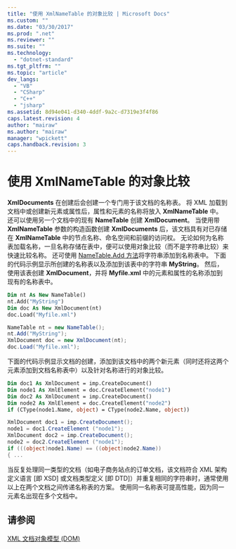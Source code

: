 ```yaml
---
title: "使用 XmlNameTable 的对象比较 | Microsoft Docs"
ms.custom: ""
ms.date: "03/30/2017"
ms.prod: ".net"
ms.reviewer: ""
ms.suite: ""
ms.technology: 
  - "dotnet-standard"
ms.tgt_pltfrm: ""
ms.topic: "article"
dev_langs: 
  - "VB"
  - "CSharp"
  - "C++"
  - "jsharp"
ms.assetid: 8d94e041-d340-4ddf-9a2c-d7319e3f4f86
caps.latest.revision: 4
author: "mairaw"
ms.author: "mairaw"
manager: "wpickett"
caps.handback.revision: 3
---
```

# 使用 XmlNameTable 的对象比较
**XmlDocuments** 在创建后会创建一个专门用于该文档的名称表。  将 XML 加载到文档中或创建新元素或属性后，属性和元素的名称将放入 **XmlNameTable** 中。  还可以使用另一个文档中的现有 **NameTable** 创建 **XmlDocument**。  当使用带 **XmlNameTable** 参数的构造函数创建 **XmlDocuments** 后，该文档具有对已存储在 **XmlNameTable** 中的节点名称、命名空间和前缀的访问权。  无论如何为名称表加载名称，一旦名称存储在表中，便可以使用对象比较（而不是字符串比较）来快速比较名称。  还可使用 [NameTable.Add 方法](frlrfSystemXmlNameTableClassAddTopic)将字符串添加到名称表中。  下面的代码示例显示所创建的名称表以及添加到该表中的字符串 **MyString**。  然后，使用该表创建 **XmlDocument**，并将 **Myfile.xml** 中的元素和属性的名称添加到现有的名称表中。  
  
```vb  
Dim nt As New NameTable()  
nt.Add("MyString")  
Dim doc As New XmlDocument(nt)  
doc.Load("Myfile.xml")  
```  
  
```csharp  
NameTable nt = new NameTable();  
nt.Add("MyString");  
XmlDocument doc = new XmlDocument(nt);  
doc.Load("Myfile.xml");  
```  
  
 下面的代码示例显示文档的创建，添加到该文档中的两个新元素（同时还将这两个元素添加到文档名称表中）以及针对名称进行的对象比较。  
  
```vb  
Dim doc1 As XmlDocument = imp.CreateDocument()  
Dim node1 As XmlElement = doc.CreateElement("node1")  
Dim doc2 As XmlDocument = imp.CreateDocument()  
Dim node2 As XmlElement = doc.CreateElement("node2")  
if (CType(node1.Name, object) = CType(node2.Name, object))  
```  
  
```csharp  
XmlDocument doc1 = imp.CreateDocument();  
node1 = doc1.CreateElement ("node1");  
XmlDocument doc2 = imp.CreateDocument();  
node2 = doc2.CreateElement ("node1");  
if (((object)node1.Name) == ((object)node2.Name))  
{ ...  
```  
  
 当反复处理同一类型的文档（如电子商务站点的订单文档，该文档符合 XML 架构定义语言 \[即 XSD\] 或文档类型定义 \[即 DTD\]）并重复相同的字符串时，通常使用以上在两个文档之间传递名称表的方案。  使用同一名称表可提高性能，因为同一元素名出现在多个文档中。  
  
## 请参阅  
 [XML 文档对象模型 \(DOM\)](../../../../docs/standard/data/xml/xml-document-object-model-dom.md)